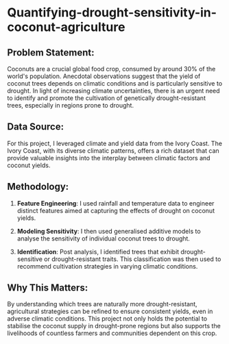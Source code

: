 # Quantifying-drought-sensitivity-in-coconut-agriculture

## Problem Statement:
Coconuts are a crucial global food crop, consumed by around 30% of the world's population. Anecdotal observations suggest that the yield of coconut trees depends on climatic conditions and is particularly sensitive to drought. In light of increasing climate uncertainties, there is an urgent need to identify and promote the cultivation of genetically drought-resistant trees, especially in regions prone to drought.

## Data Source:
For this project, I leveraged climate and yield data from the Ivory Coast. The Ivory Coast, with its diverse climatic patterns, offers a rich dataset that can provide valuable insights into the interplay between climatic factors and coconut yields.

## Methodology:
1. **Feature Engineering**: I used rainfall and temperature data to engineer distinct features aimed at capturing the effects of drought on coconut yields. 
   
2. **Modeling Sensitivity**: I then used generalised additive models to analyse the sensitivity of individual coconut trees to drought.

3. **Identification**: Post analysis, I identified trees that exhibit drought-sensitive or drought-resistant traits. This classification was then used to recommend cultivation strategies in varying climatic conditions.

## Why This Matters:
By understanding which trees are naturally more drought-resistant, agricultural strategies can be refined to ensure consistent yields, even in adverse climatic conditions. This project not only holds the potential to stabilise the coconut supply in drought-prone regions but also supports the livelihoods of countless farmers and communities dependent on this crop.
